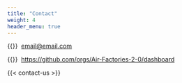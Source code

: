 ```yaml
---
title: "Contact"
weight: 4
header_menu: true
---
```


{{<icon class="fa fa-envelope">}}&nbsp; email@email.com

{{<icon class="fa fa-github">}}&nbsp; https://github.com/orgs/Air-Factories-2-0/dashboard

{{< contact-us >}}
